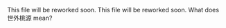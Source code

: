 This file will be reworked soon.
This file will be reworked soon.
What does 世外桃源 mean?
<!---
BessmertnyL/BessmertnyL is a ✨ special ✨ repository because its `README.md` (this file) appears on your GitHub profile.
You can click the Preview link to take a look at your changes.
--->

